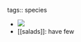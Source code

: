 tags:: species

- ![](https://peach-geographical-bat-397.mypinata.cloud/ipfs/QmYBW5ZzvnLg25Zykgd6GoECSfqcTz5aEzKXdNL5yzY78C)
- [[salads]]: have few